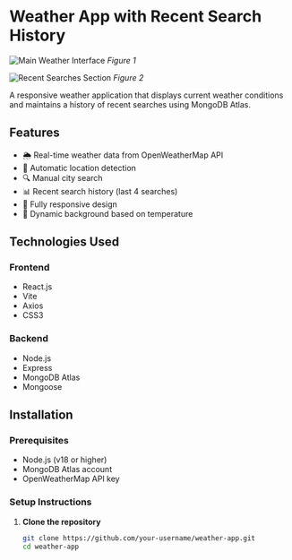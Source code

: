 # Weather App with Recent Search History

![Main Weather Interface](https://res.cloudinary.com/dnsjdvzdn/image/upload/v1744454470/Screenshot_2024-10-12_190113_c3stie.png)
*Figure 1*

![Recent Searches Section](https://res.cloudinary.com/dnsjdvzdn/image/upload/v1744454470/Screenshot_2024-10-12_193447_f1kur4.png)
*Figure 2*

A responsive weather application that displays current weather conditions and maintains a history of recent searches using MongoDB Atlas.

## Features

- 🌦️ Real-time weather data from OpenWeatherMap API
- 📍 Automatic location detection
- 🔍 Manual city search
- 📊 Recent search history (last 4 searches)
- 📱 Fully responsive design
- 🌈 Dynamic background based on temperature

## Technologies Used

### Frontend
- React.js
- Vite
- Axios
- CSS3

### Backend
- Node.js
- Express
- MongoDB Atlas
- Mongoose

## Installation

### Prerequisites
- Node.js (v18 or higher)
- MongoDB Atlas account
- OpenWeatherMap API key

### Setup Instructions

1. **Clone the repository**
   ```bash
   git clone https://github.com/your-username/weather-app.git
   cd weather-app
